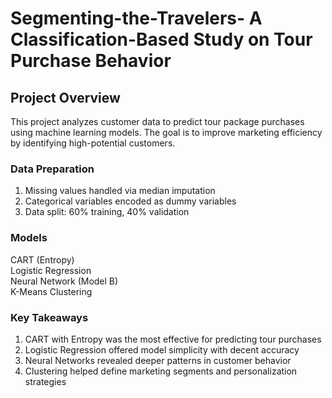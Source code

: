 # Segmenting-the-Travelers- A Classification-Based Study on Tour Purchase Behavior

## Project Overview
This project analyzes customer data to predict tour package purchases using machine learning models. The goal is to improve marketing efficiency by identifying high-potential customers.

### Data Preparation
1. Missing values handled via median imputation
2. Categorical variables encoded as dummy variables
3. Data split: 60% training, 40% validation

### Models	                   
CART (Entropy)	     
Logistic Regression		     
Neural Network (Model B)	 
K-Means 
Clustering		      

### Key Takeaways
1. CART with Entropy was the most effective for predicting tour purchases
2. Logistic Regression offered model simplicity with decent accuracy
3. Neural Networks revealed deeper patterns in customer behavior
4. Clustering helped define marketing segments and personalization strategies


